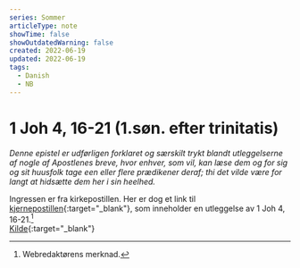 ```yaml
---
series: Sommer
articleType: note
showTime: false
showOutdatedWarning: false
created: 2022-06-19
updated: 2022-06-19
tags:
  - Danish
  - NB
---
```


# 1 Joh 4, 16-21 (1.søn. efter trinitatis)
_Denne epistel er udførligen forklaret og særskilt trykt blandt utleggelserne af nogle af Apostlenes breve, hvor enhver, som vil, kan læse dem og for sig og sit huusfolk tage een eller flere prædikener deraf; thi det vilde være for langt at hidsætte dem her i sin heelhed._

Ingressen er fra kirkepostillen. Her er dog et link til [kjernepostillen](https://www.nb.no/items/2ef88f973ea4f2998038be780a622012?page=883){:target="_blank"}, som inneholder en utleggelse av 1 Joh 4, 16-21.[^1] 
&nbsp;  
[Kilde](https://www.nb.no/items/1ac135aafa043b78d331eaabe3acb866?page=1149){:target="_blank"}

[^1]: Webredaktørens merknad.
<!-- 
Dr. Martin Luther's Church-Postil 
Original source: https://www.lutherdansk.dk
by Priest Finn B. Andersen.
Copied and processed into md-format 
by lovkyndig 2023.
-->